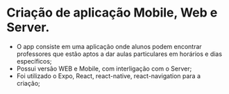 # Criação de aplicação Mobile, Web e Server.

* O app consiste em uma aplicação onde alunos podem encontrar professores que estão aptos a dar aulas particulares em horários e dias específicos;
* Possui versão WEB e Mobile, com interligação com o Server;
* Foi utilizado o Expo, React, react-native, react-navigation para a criação;
